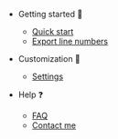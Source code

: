 * Getting started :rocket:

  * [Quick start](quickstart.md)
  * [Export line numbers](export.md)

* Customization :wrench:

  * [Settings](settings.md)

* Help :question:

  * [FAQ](faq.md)
  * [Contact me](contact.md)